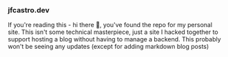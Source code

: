 ### jfcastro.dev
If you're reading this - hi there 👋, you've found the repo for my personal site. This isn't some technical masterpiece, just a site I 
hacked together to support hosting a blog without having to manage a backend. This probably won't be seeing any updates (except for adding markdown blog posts)
